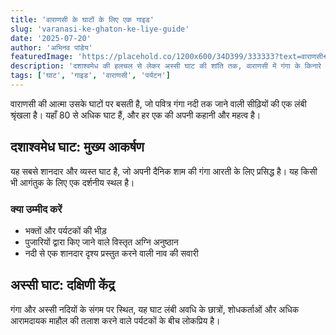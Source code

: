 ```yaml
---
title: 'वाराणसी के घाटों के लिए एक गाइड'
slug: 'varanasi-ke-ghaton-ke-liye-guide'
date: '2025-07-20'
author: 'अभिनव पांडेय'
featuredImage: 'https://placehold.co/1200x600/34D399/333333?text=वाराणसी+के+घाट'
description: 'दशाश्वमेध की हलचल से लेकर अस्सी घाट की शांति तक, वाराणसी में गंगा के किनारे बसे सबसे प्रसिद्ध घाटों की खोज करें।'
tags: ['घाट', 'गाइड', 'वाराणसी', 'पर्यटन']
---
```


वाराणसी की आत्मा उसके घाटों पर बसती है, जो पवित्र गंगा नदी तक जाने वाली सीढ़ियों की एक लंबी श्रृंखला है। यहाँ 80 से अधिक घाट हैं, और हर एक की अपनी कहानी और महत्व है।

## दशाश्वमेध घाट: मुख्य आकर्षण

यह सबसे शानदार और व्यस्त घाट है, जो अपनी दैनिक शाम की गंगा आरती के लिए प्रसिद्ध है। यह किसी भी आगंतुक के लिए एक दर्शनीय स्थल है।

### क्या उम्मीद करें
* भक्तों और पर्यटकों की भीड़
* पुजारियों द्वारा किए जाने वाले विस्तृत अग्नि अनुष्ठान
* नदी से एक शानदार दृश्य प्रस्तुत करने वाली नाव की सवारी

## अस्सी घाट: दक्षिणी केंद्र

गंगा और अस्सी नदियों के संगम पर स्थित, यह घाट लंबी अवधि के छात्रों, शोधकर्ताओं और अधिक आरामदायक माहौल की तलाश करने वाले पर्यटकों के बीच लोकप्रिय है।
